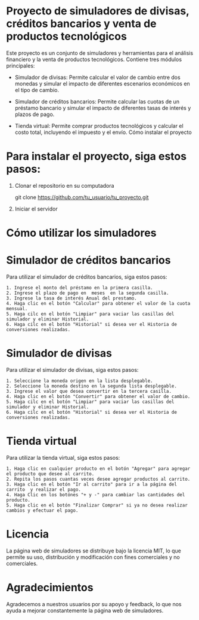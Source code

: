 # Proyecto de simuladores de divisas, créditos bancarios y venta de productos tecnológicos

Este proyecto es un conjunto de simuladores y herramientas para el análisis financiero y la venta de productos tecnológicos. Contiene tres módulos principales:

* Simulador de divisas: Permite calcular el valor de cambio entre dos monedas y simular el impacto de diferentes escenarios económicos en el tipo de cambio.

* Simulador de créditos bancarios: Permite calcular las cuotas de un préstamo bancario y simular el impacto de diferentes tasas de interés y plazos de pago.

* Tienda virtual: Permite comprar productos tecnológicos y calcular el costo total, incluyendo el impuesto y el envío.
Cómo instalar el proyecto

# Para instalar el proyecto, siga estos pasos:

1. Clonar el repositorio en su computadora

    git clone https://github.com/tu_usuario/tu_proyecto.git

2. Iniciar el servidor

# Cómo utilizar los simuladores

# Simulador de créditos bancarios

Para utilizar el simulador de créditos bancarios, siga estos pasos:

    1. Ingrese el monto del préstamo en la primera casilla.    
    2. Ingrese el plazo de pago en  meses  en la segunda casilla.
    3. Ingrese la tasa de interés Anual del prestamo.
    4. Haga clic en el botón "Calcular" para obtener el valor de la cuota mensual.
    5. Haga cilc en el botón "Limpiar" para vaciar las casillas del simulador y eliminar Historial.
    6. Haga cilc en el botón "Historial" si desea ver el Historia de conversiones realizadas.

# Simulador de divisas

Para utilizar el simulador de divisas, siga estos pasos:

    1. Seleccione la moneda origen en la lista desplegable.
    2. Seleccione la moneda destino en la segunda lista desplegable.
    3. Ingrese el valor que desea convertir en la tercera casilla.    
    4. Haga clic en el botón "Convertir" para obtener el valor de cambio.
    5. Haga cilc en el botón "Limpiar" para vaciar las casillas del simulador y eliminar Historial.
    6. Haga cilc en el botón "Historial" si desea ver el Historia de conversiones realizadas. 

# Tienda virtual

Para utilizar la tienda virtual, siga estos pasos:

    1. Haga clic en cualquier producto en el botón "Agregar" para agregar el producto que desee al carrito.     
    2. Repita los pasos cuantas veces desee agregar productos al carrito.
    3. Haga clic en el botón "Ir al carrito" para ir a la página del carrito  y realizar el pago.
    4. Haga Clic en los botónes "+ y -" para cambiar las cantidades del producto.
    5. Haga clic en el botón "Finalizar Comprar" si ya no desea realizar cambios y efectuar el pago.

# Licencia

La página web de simuladores se distribuye bajo la licencia MIT, lo que permite su uso, distribución y modificación con fines comerciales y no comerciales.

# Agradecimientos

Agradecemos a nuestros usuarios por su apoyo y feedback, lo que nos ayuda a mejorar constantemente la página web de simuladores.
